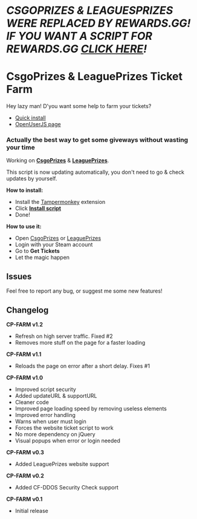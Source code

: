 # ***CSGOPRIZES & LEAGUESPRIZES WERE REPLACED BY REWARDS.GG! IF YOU WANT A SCRIPT FOR REWARDS.GG [CLICK HERE](https://github.com/DeathMiner/RewardsGG-Farm)!***

# CsgoPrizes & LeaguePrizes Ticket Farm
Hey lazy man! D'you want some help to farm your tickets?

- [Quick install](https://github.com/DeathMiner/CsgoPrizes-LeaguePrizes-Ticket-Farm/raw/master/csgoprizes-leagueprizes-ticket-farm.user.js)
- [OpenUserJS page](https://openuserjs.org/scripts/DeathMiner/CsgoPrizes_LeaguePrizes_Ticket_Farm)

### Actually the best way to get some giveways without wasting your time

Working on **[CsgoPrizes](http://csgoprizes.com)** & **[LeaguePrizes](http://leagueprizes.com)**.

This script is now updating automatically, you don't need to go & check updates by yourself.

**How to install:**
- Install the [Tampermonkey](http://tampermonkey.net/) extension
- Click **[Install script](https://github.com/DeathMiner/CsgoPrizes-LeaguePrizes-Ticket-Farm/raw/master/csgoprizes-leagueprizes-ticket-farm.user.js)**
- Done!

**How to use it:**
- Open [CsgoPrizes](http://csgoprizes.com) or [LeaguePrizes](http://leagueprizes.com)
- Login with your Steam account
- Go to **Get Tickets**
- Let the magic happen

## Issues
Feel free to report any bug, or suggest me some new features!

## Changelog

**CP-FARM v1.2**
+ Refresh on high server traffic. Fixed #2
+ Removes more stuff on the page for a faster loading

**CP-FARM v1.1**
+ Reloads the page on error after a short delay. Fixes #1

**CP-FARM v1.0**
+ Improved script security
+ Added updateURL & supportURL
+ Cleaner code
+ Improved page loading speed by removing useless elements
+ Improved error handling
+ Warns when user must login
+ Forces the website ticket script to work
+ No more dependency on jQuery
+ Visual popups when error or login needed

**CP-FARM v0.3**
+ Added LeaguePrizes website support

**CP-FARM v0.2**
+ Added CF-DDOS Security Check support

**CP-FARM v0.1**
- Initial release
